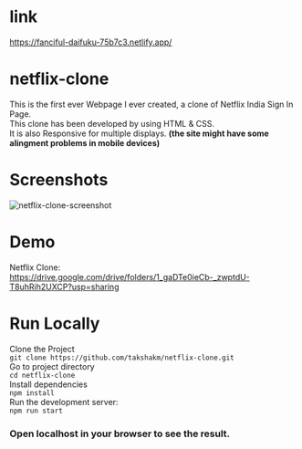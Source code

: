# link
https://fanciful-daifuku-75b7c3.netlify.app/
# netflix-clone
This is the first ever Webpage I ever created, a clone of Netflix India Sign In Page.
<br>
This clone has been developed by using HTML & CSS.
<br>
It is also Responsive for multiple displays.
**(the site might have some alingment problems in mobile devices)**

# Screenshots
![netflix-clone-screenshot](https://user-images.githubusercontent.com/114814639/208871806-99073980-9462-4909-a3ab-b5c2fb052ab8.png)

# Demo
Netflix Clone:
<br>
https://drive.google.com/drive/folders/1_gaDTe0ieCb-_zwptdU-T8uhRih2UXCP?usp=sharing

# Run Locally
Clone the Project
<br>
`git clone https://github.com/takshakm/netflix-clone.git`
<br>
Go to project directory
<br>
`cd netflix-clone`
<br>
Install dependencies
<br>
`npm install`
<br>
Run the development server:
<br>
`npm run start`
<br>
### Open localhost in your browser to see the result.
